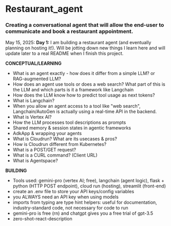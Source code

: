# Restaurant_agent
### Creating a conversational agent that will allow the end-user to communicate and book a restaurant appointment.

May 15, 2025:
**Day 1:** I am building a restaurant agent (and eventually planning on hosting it!). Will be jotting down new things I learn here and will update later to a real README when I finish this project.

**CONCEPTUAL/LEARNING**
* What is an agent exactly - how does it differ from a simple LLM? or RAG-augmented LLM? 
* How does an agent use tools or does a web search? What part of this is the LLM and which parts is it a framework like Langchain
* How does the LLM know how to predict tool usage as next tokens?
* What is Langchain? 
* When you allow an agent access to a tool like "web search", Langchain/AutoGen is actually using a real-time API in the backend.
* What is Vertex AI?
* How the LLM processes tool descriptions as prompts
* Shared memory & session states in agentic frameworks
* AdkApp & wrapping your agents
* What is Cloudrun? What are its usecases & pros?
* How is Cloudrun different from Kubernetes?
* What is a POST/GET request?
* What is a CURL command? (Client URL)
* What is Agentspace?

**BUILDING**
* Tools used: gemini-pro (vertex AI; free), langchain (agent logic), flask + python (HTTP POST endpoint), cloud run (hosting), streamlit (front-end)
* create an .env file to store your API keys/config variables
* you ALWAYS need an API key when using models
* imports from typing are type hint helpers: useful for documentation, industry-standard code, not necessary for code to run
* gemini-pro is free (rn) and chatgpt gives you a free trial of gpt-3.5
* zero-shot-react-description